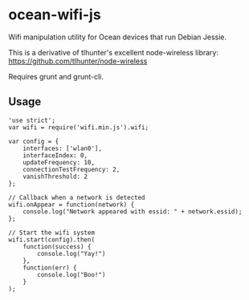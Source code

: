 # ocean-wifi-js

Wifi manipulation utility for Ocean devices that run Debian Jessie.

This is a derivative of tlhunter's excellent node-wireless library: https://github.com/tlhunter/node-wireless

Requires grunt and grunt-cli.

## Usage

    'use strict';
    var wifi = require('wifi.min.js').wifi;

    var config = {
        interfaces: ['wlan0'],
        interfaceIndex: 0,
        updateFrequency: 10,
        connectionTestFrequency: 2,
        vanishThreshold: 2
    };

    // Callback when a network is detected
    wifi.onAppear = function(network) {
        console.log("Network appeared with essid: " + network.essid);
    };

    // Start the wifi system
    wifi.start(config).then(        
        function(success) {
            console.log("Yay!")
        },
        function(err) {
            console.log("Boo!")
        }
    );
